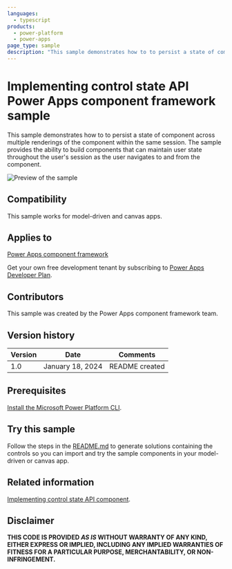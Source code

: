 ```yaml
---
languages:
  - typescript
products:
  - power-platform
  - power-apps
page_type: sample
description: "This sample demonstrates how to to persist a state of component across multiple renderings of the component within the same session in Microsoft Power Apps."
---
```


# Implementing control state API Power Apps component framework sample

This sample demonstrates how to to persist a state of component across multiple renderings of the component within the same session. The sample provides the ability to build components that can maintain user state throughout the user's session as the user navigates to and from the component.

![Preview of the sample](https://learn.microsoft.com/power-apps/developer/component-framework/media/control-state-api.png)

## Compatibility

This sample works for model-driven and canvas apps.

## Applies to

[Power Apps component framework](https://learn.microsoft.com/power-apps/developer/component-framework/overview)

Get your own free development tenant by subscribing to [Power Apps Developer Plan](https://learn.microsoft.com/power-platform/developer/plan).

## Contributors

This sample was created by the Power Apps component framework team.

## Version history

| Version | Date             | Comments       |
| ------- | ---------------- | -------------- |
| 1.0     | January 18, 2024 | README created |

## Prerequisites

[Install the Microsoft Power Platform CLI](https://learn.microsoft.com/power-platform/developer/cli/introduction).

## Try this sample

Follow the steps in the [README.md](../README.md) to generate solutions containing the controls so you can import and try the sample components in your model-driven or canvas app.

## Related information

[Implementing control state API component](https://learn.microsoft.com/power-apps/developer/component-framework/sample-controls/control-state-api).

## Disclaimer

**THIS CODE IS PROVIDED _AS IS_ WITHOUT WARRANTY OF ANY KIND, EITHER EXPRESS OR IMPLIED, INCLUDING ANY IMPLIED WARRANTIES OF FITNESS FOR A PARTICULAR PURPOSE, MERCHANTABILITY, OR NON-INFRINGEMENT.**
